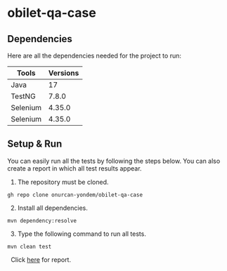 # obilet-qa-case

## Dependencies

Here are all the dependencies needed for the project to run:


Tools                 |       Versions
-------------         |       -------------
Java                  |         17 
TestNG                |         7.8.0
Selenium              |         4.35.0 
Selenium              |         4.35.0 


## Setup & Run

You can easily run all the tests by following the steps below. 
You can also create a report in which all test results appear.

1. The repository must be cloned.
~~~
gh repo clone onurcan-yondem/obilet-qa-case
~~~

2. Install all dependencies.
~~~
mvn dependency:resolve
~~~

3. Type the following command to run all tests.
~~~
mvn clean test
~~~

&nbsp;
Click [here](https://rawcdn.githack.com/onurcan-yondem/obilet-qa-case/be50e6b929f057a8f665f50b03c6fe3a1547713e/allure-report/index.html) for report.
